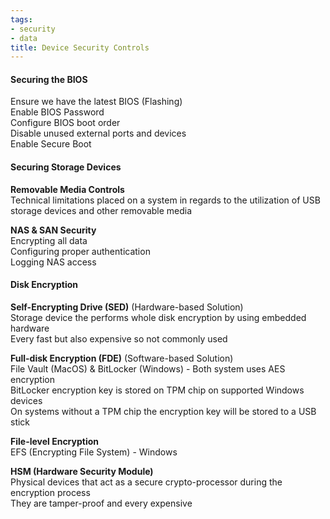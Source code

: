 ```yaml
---
tags:
- security
- data
title: Device Security Controls
---
```


#### Securing the BIOS
Ensure we have the latest BIOS (Flashing)  
Enable BIOS Password  
Configure BIOS boot order  
Disable unused external ports and devices  
Enable Secure Boot

#### Securing Storage Devices

**Removable Media Controls**  
Technical limitations placed on a system in regards to the utilization of USB storage devices and other removable media

**NAS & SAN Security**  
Encrypting all data  
Configuring proper authentication  
Logging NAS access

#### Disk Encryption

**Self-Encrypting Drive (SED)** (Hardware-based Solution)  
Storage device the performs whole disk encryption by using embedded hardware  
Every fast but also expensive so not commonly used  

**Full-disk Encryption (FDE)** (Software-based Solution)  
File Vault (MacOS) & BitLocker (Windows) - Both system uses AES encryption  
BitLocker encryption key is stored on TPM chip on supported Windows devices   
On systems without a TPM chip the encryption key will be stored to a USB stick

**File-level Encryption**  
EFS (Encrypting File System) - Windows  

**HSM (Hardware Security Module)**  
Physical devices that act as a secure crypto-processor during the encryption process  
They are tamper-proof and every expensive
